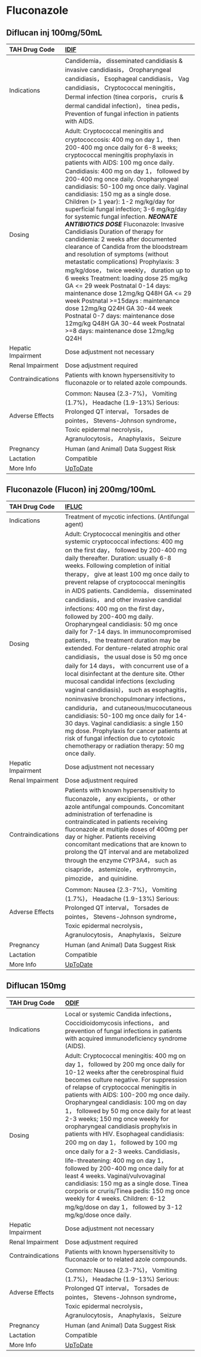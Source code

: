 # Fluconazole

## Diflucan inj 100mg/50mL

| TAH Drug Code      | [IDIF](https://www.tahsda.org.tw/drugs/hissearch.php?drug_code=IDIF)                                                                                                                                                                                                                                                                                                                                                                                                                                                                                                                                                                                                                                                                                                                                                                                                                                                                                                                                                                                                                           |
|:-------------------|:-----------------------------------------------------------------------------------------------------------------------------------------------------------------------------------------------------------------------------------------------------------------------------------------------------------------------------------------------------------------------------------------------------------------------------------------------------------------------------------------------------------------------------------------------------------------------------------------------------------------------------------------------------------------------------------------------------------------------------------------------------------------------------------------------------------------------------------------------------------------------------------------------------------------------------------------------------------------------------------------------------------------------------------------------------------------------------------------------|
| Indications        | Candidemia， disseminated candidiasis & invasive candidiasis， Oropharyngeal candidiasis， Esophageal candidiasis， Vag candidiasis， Cryptococcal meningitis， Dermal infection (tinea corporis， cruris & dermal candidal infection)， tinea pedis， Prevention of fungal infection in patients with AIDS.                                                                                                                                                                                                                                                                                                                                                                                                                                                                                                                                                                                                                                                                                                                                                                                   |
| Dosing             | Adult: Cryptococcal meningitis and cryptococcosis: 400 mg on day 1， then 200-400 mg once daily for 6-8 weeks; cryptococcal meningitis prophylaxis in patients with AIDS: 100 mg once daily. Candidiasis: 400 mg on day 1， followed by 200-400 mg once daily. Oropharyngeal candidiasis: 50-100 mg once daily. Vaginal candidiasis: 150 mg as a single dose. Children (> 1 year): 1-2 mg/kg/day for superficial fungal infection; 3-6 mg/kg/day for systemic fungal infection. *****NEONATE ANTIBIOTICS DOSE***** Fluconazole: Invasive Candidiasis Duration of therapy for candidemia: 2 weeks after documented clearance of Candida from the bloodstream and resolution of symptoms (without metastatic complications) Prophylaxis: 3 mg/kg/dose， twice weekly， duration up to 6 weeks Treatment: loading dose 25 mg/kg GA <= 29 week Postnatal 0-14 days: maintenance dose 12mg/kg Q48H GA <= 29 week Postnatal >=15days : maintenance dose 12mg/kg Q24H GA 30-44 week Postnatal 0-7 days: maintenance dose 12mg/kg Q48H GA 30-44 week Postnatal >=8 days: maintenance dose 12mg/kg Q24H |
| Hepatic Impairment | Dose adjustment not necessary                                                                                                                                                                                                                                                                                                                                                                                                                                                                                                                                                                                                                                                                                                                                                                                                                                                                                                                                                                                                                                                                  |
| Renal Impairment   | Dose adjustment required                                                                                                                                                                                                                                                                                                                                                                                                                                                                                                                                                                                                                                                                                                                                                                                                                                                                                                                                                                                                                                                                       |
| Contraindications  | Patients with known hypersensitivity to fluconazole or to related azole compounds.                                                                                                                                                                                                                                                                                                                                                                                                                                                                                                                                                                                                                                                                                                                                                                                                                                                                                                                                                                                                             |
| Adverse Effects    | Common: Nausea (2.3-7%)， Vomiting (1.7%)， Headache (1.9-13%) Serious: Prolonged QT interval， Torsades de pointes， Stevens-Johnson syndrome， Toxic epidermal necrolysis， Agranulocytosis， Anaphylaxis， Seizure                                                                                                                                                                                                                                                                                                                                                                                                                                                                                                                                                                                                                                                                                                                                                                                                                                                                          |
| Pregnancy          | Human (and Animal) Data Suggest Risk                                                                                                                                                                                                                                                                                                                                                                                                                                                                                                                                                                                                                                                                                                                                                                                                                                                                                                                                                                                                                                                           |
| Lactation          | Compatible                                                                                                                                                                                                                                                                                                                                                                                                                                                                                                                                                                                                                                                                                                                                                                                                                                                                                                                                                                                                                                                                                     |
| More Info          | [UpToDate](https://www.uptodate.com/contents/fluconazole-drug-information)                                                                                                                                                                                                                                                                                                                                                                                                                                                                                                                                                                                                                                                                                                                                                                                                                                                                                                                                                                                                                     |

## Fluconazole (Flucon) inj 200mg/100mL

| TAH Drug Code      | [IFLUC](https://www.tahsda.org.tw/drugs/hissearch.php?drug_code=IFLUC)                                                                                                                                                                                                                                                                                                                                                                                                                                                                                                                                                                                                                                                                                                                                                                                                                                                                                                                                                                                                                                                                                                        |
|:-------------------|:------------------------------------------------------------------------------------------------------------------------------------------------------------------------------------------------------------------------------------------------------------------------------------------------------------------------------------------------------------------------------------------------------------------------------------------------------------------------------------------------------------------------------------------------------------------------------------------------------------------------------------------------------------------------------------------------------------------------------------------------------------------------------------------------------------------------------------------------------------------------------------------------------------------------------------------------------------------------------------------------------------------------------------------------------------------------------------------------------------------------------------------------------------------------------|
| Indications        | Treatment of mycotic infections. (Antifungal agent)                                                                                                                                                                                                                                                                                                                                                                                                                                                                                                                                                                                                                                                                                                                                                                                                                                                                                                                                                                                                                                                                                                                           |
| Dosing             | Adult: Cryptococcal meningitis and other systemic cryptococcal infections: 400 mg on the first day， followed by 200-400 mg daily thereafter. Duration: usually 6-8 weeks. Following completion of initial therapy， give at least 100 mg once daily to prevent relapse of cryptococcal meningitis in AIDS patients. Candidemia， disseminated candidiasis， and other invasive candidal infections: 400 mg on the first day， followed by 200-400 mg daily. Oropharyngeal candidiasis: 50 mg once daily for 7-14 days. In immunocompromised patients， the treatment duration may be extended. For denture-related atrophic oral candidiasis， the usual dose is 50 mg once daily for 14 days， with concurrent use of a local disinfectant at the denture site. Other mucosal candidal infections (excluding vaginal candidiasis)， such as esophagitis， noninvasive bronchopulmonary infections， candiduria， and cutaneous/mucocutaneous candidiasis: 50-100 mg once daily for 14-30 days. Vaginal candidiasis: a single 150 mg dose. Prophylaxis for cancer patients at risk of fungal infection due to cytotoxic chemotherapy or radiation therapy: 50 mg once daily. |
| Hepatic Impairment | Dose adjustment not necessary                                                                                                                                                                                                                                                                                                                                                                                                                                                                                                                                                                                                                                                                                                                                                                                                                                                                                                                                                                                                                                                                                                                                                 |
| Renal Impairment   | Dose adjustment required                                                                                                                                                                                                                                                                                                                                                                                                                                                                                                                                                                                                                                                                                                                                                                                                                                                                                                                                                                                                                                                                                                                                                      |
| Contraindications  | Patients with known hypersensitivity to fluconazole， any excipients， or other azole antifungal compounds. Concomitant administration of terfenadine is contraindicated in patients receiving fluconazole at multiple doses of 400mg per day or higher. Patients receiving concomitant medications that are known to prolong the QT interval and are metabolized through the enzyme CYP3A4， such as cisapride， astemizole， erythromycin， pimozide， and quinidine.                                                                                                                                                                                                                                                                                                                                                                                                                                                                                                                                                                                                                                                                                                       |
| Adverse Effects    | Common: Nausea (2.3-7%)， Vomiting (1.7%)， Headache (1.9-13%) Serious: Prolonged QT interval， Torsades de pointes， Stevens-Johnson syndrome， Toxic epidermal necrolysis， Agranulocytosis， Anaphylaxis， Seizure                                                                                                                                                                                                                                                                                                                                                                                                                                                                                                                                                                                                                                                                                                                                                                                                                                                                                                                                                         |
| Pregnancy          | Human (and Animal) Data Suggest Risk                                                                                                                                                                                                                                                                                                                                                                                                                                                                                                                                                                                                                                                                                                                                                                                                                                                                                                                                                                                                                                                                                                                                          |
| Lactation          | Compatible                                                                                                                                                                                                                                                                                                                                                                                                                                                                                                                                                                                                                                                                                                                                                                                                                                                                                                                                                                                                                                                                                                                                                                    |
| More Info          | [UpToDate](https://www.uptodate.com/contents/fluconazole-drug-information)                                                                                                                                                                                                                                                                                                                                                                                                                                                                                                                                                                                                                                                                                                                                                                                                                                                                                                                                                                                                                                                                                                    |

## Diflucan 150mg

| TAH Drug Code      | [ODIF](https://www.tahsda.org.tw/drugs/hissearch.php?drug_code=ODIF)                                                                                                                                                                                                                                                                                                                                                                                                                                                                                                                                                                                                                                                                                                                                                                                             |
|:-------------------|:-----------------------------------------------------------------------------------------------------------------------------------------------------------------------------------------------------------------------------------------------------------------------------------------------------------------------------------------------------------------------------------------------------------------------------------------------------------------------------------------------------------------------------------------------------------------------------------------------------------------------------------------------------------------------------------------------------------------------------------------------------------------------------------------------------------------------------------------------------------------|
| Indications        | Local or systemic Candida infections， Coccidioidomycosis infections， and prevention of fungal infections in patients with acquired immunodeficiency syndrome (AIDS).                                                                                                                                                                                                                                                                                                                                                                                                                                                                                                                                                                                                                                                                                           |
| Dosing             | Adult: Cryptococcal meningitis: 400 mg on day 1， followed by 200 mg once daily for 10-12 weeks after the cerebrospinal fluid becomes culture negative. For suppression of relapse of cryptococcal meningitis in patients with AIDS: 100-200 mg once daily. Oropharyngeal candidiasis: 100 mg on day 1， followed by 50 mg once daily for at least 2-3 weeks; 150 mg once weekly for oropharyngeal candidiasis prophylxis in patients with HIV. Esophageal candidiasis: 200 mg on day 1， followed by 100 mg once daily for a 2-3 weeks. Candidiasis， life-threatening: 400 mg on day 1， followed by 200-400 mg once daily for at least 4 weeks. Vaginal/vulvovaginal candidiasis: 150 mg as a single dose. Tinea corporis or cruris/Tinea pedis: 150 mg once weekly for 4 weeks. Children: 6-12 mg/kg/dose on day 1， followed by 3-12 mg/kg/dose once daily. |
| Hepatic Impairment | Dose adjustment not necessary                                                                                                                                                                                                                                                                                                                                                                                                                                                                                                                                                                                                                                                                                                                                                                                                                                    |
| Renal Impairment   | Dose adjustment required                                                                                                                                                                                                                                                                                                                                                                                                                                                                                                                                                                                                                                                                                                                                                                                                                                         |
| Contraindications  | Patients with known hypersensitivity to fluconazole or to related azole compounds.                                                                                                                                                                                                                                                                                                                                                                                                                                                                                                                                                                                                                                                                                                                                                                               |
| Adverse Effects    | Common: Nausea (2.3-7%)， Vomiting (1.7%)， Headache (1.9-13%) Serious: Prolonged QT interval， Torsades de pointes， Stevens-Johnson syndrome， Toxic epidermal necrolysis， Agranulocytosis， Anaphylaxis， Seizure                                                                                                                                                                                                                                                                                                                                                                                                                                                                                                                                                                                                                                            |
| Pregnancy          | Human (and Animal) Data Suggest Risk                                                                                                                                                                                                                                                                                                                                                                                                                                                                                                                                                                                                                                                                                                                                                                                                                             |
| Lactation          | Compatible                                                                                                                                                                                                                                                                                                                                                                                                                                                                                                                                                                                                                                                                                                                                                                                                                                                       |
| More Info          | [UpToDate](https://www.uptodate.com/contents/fluconazole-drug-information)                                                                                                                                                                                                                                                                                                                                                                                                                                                                                                                                                                                                                                                                                                                                                                                       |

